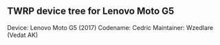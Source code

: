 ## TWRP device tree for Lenovo Moto G5

Device: Lenovo Moto G5 (2017)
Codename: Cedric
Maintainer: Wzedlare (Vedat AK)

